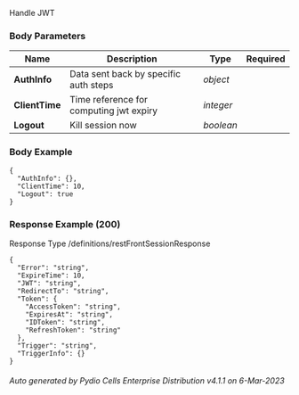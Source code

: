 






 
Handle JWT  


### Body Parameters

Name | Description | Type | Required
---|---|---|---
**AuthInfo** | Data sent back by specific auth steps | _object_ |   
**ClientTime** | Time reference for computing jwt expiry | _integer_ |   
**Logout** | Kill session now | _boolean_ |   


### Body Example
```
{
  "AuthInfo": {},
  "ClientTime": 10,
  "Logout": true
}
```






### Response Example (200)
Response Type /definitions/restFrontSessionResponse

```
{
  "Error": "string",
  "ExpireTime": 10,
  "JWT": "string",
  "RedirectTo": "string",
  "Token": {
    "AccessToken": "string",
    "ExpiresAt": "string",
    "IDToken": "string",
    "RefreshToken": "string"
  },
  "Trigger": "string",
  "TriggerInfo": {}
}
```




###### Auto generated by Pydio Cells Enterprise Distribution v4.1.1 on 6-Mar-2023
